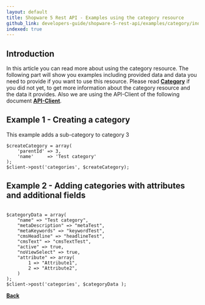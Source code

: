 ```yaml
---
layout: default
title: Shopware 5 Rest API - Examples using the category resource
github_link: developers-guide/shopware-5-rest-api/examples/category/index.md
indexed: true
---
```


## Introduction

In this article you can read more about using the category resource.
The following part will show you examples including provided data and data you need to provide if you want to use this resource.
Please read **[Category](../api-resource-category)** if you did not yet, to get more information about the category resource and the data it provides.
Also we are using the API-Client of the following document **[API-Client](../)**.


## Example 1 - Creating a category
This example adds a sub-category to category 3

```
$createCategory = array(
    'parentId' => 3,
    'name'     => 'Test category'
);
$client->post('categories', $createCategory);

```

## Example 2 - Adding categories with attributes and additional fields

```

$categoryData = array(
    "name" => "Test category",
    "metaDescription" => "metaTest",
    "metaKeywords" => "keywordTest",
    "cmsHeadline" => "headlineTest",
    "cmsText" => "cmsTextTest",
    "active" => true,
    "noViewSelect" => true,
    "attribute" => array(
        1 => "Attribute1",
        2 => "Attribute2",
    )
);
$client->post('categories', $categoryData );

```

**[Back](../)**